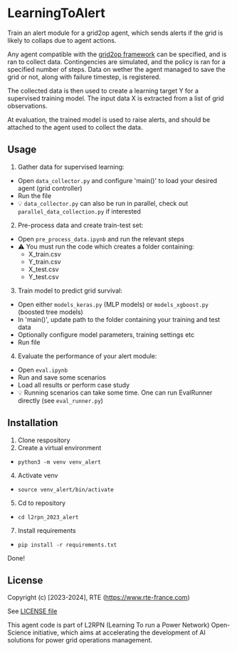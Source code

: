 # LearningToAlert
Train an alert module for a grid2op agent, which sends alerts if the grid is likely to collaps due to agent actions.

Any agent compatible with the [grid2op framework](https://github.com/rte-france/Grid2Op) can be specified, and is ran to collect data. Contingencies are simulated, and the policy is ran for a specified number of steps. Data on wether the agent managed to save the grid or not, along with failure timestep, is registered.

The collected data is then used to create a learning target Y for a supervised training model. The input data X is extracted from a list of grid observations.

At evaluation, the trained model is used to raise alerts, and should be attached to the agent used to collect the data.

## Usage
1. Gather data for supervised learning:
  - Open `data_collector.py` and configure 'main()' to load your desired agent (grid controller)
  - Run the file
  - :bulb: `data_collector.py` can also be run in parallel, check out `parallel_data_collection.py` if interested
2. Pre-process data and create train-test set:
  - Open `pre_process_data.ipynb` and run the relevant steps
  - :warning: You must run the code which creates a folder containing:
    - X_train.csv
    - Y_train.csv
    - X_test.csv
    - Y_test.csv
3. Train model to predict grid survival:
  - Open either `models_keras.py` (MLP models) or `models_xgboost.py` (boosted tree models)
  - In 'main()', update path to the folder containing your training and test data
  - Optionally configure model parameters, training settings etc
  - Run file
4. Evaluate the performance of your alert module:
  - Open `eval.ipynb`
  - Run and save some scenarios
  - Load all results or perform case study
  - :bulb: Running scenarios can take some time. One can run EvalRunner directly (see `eval_runner.py`)

## Installation
1. Clone respository
2. Create a virtual environment
  - `python3 -m venv venv_alert`
4. Activate venv
  - `source venv_alert/bin/activate`
5. Cd to repository
  - `cd l2rpn_2023_alert`
7. Install requirements
  - `pip install -r requirements.txt`

Done!

## License
Copyright (c) [2023-2024], RTE (https://www.rte-france.com)

See [LICENSE file](https://github.com/rte-france/LearningToAlert/blob/main/LICENSE)

This agent code is part of L2RPN (Learning To run a Power Network) Open-Science initiative, which aims at accelerating the development of AI solutions for power grid operations management.
